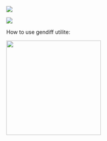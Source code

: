 <a href="https://codeclimate.com/github/Sergey89274291549/frontend-project-lvl2/maintainability"><img src="https://api.codeclimate.com/v1/badges/b2b8139f19047cd8714e/maintainability" /></a>

<a href="https://codeclimate.com/github/Sergey89274291549/frontend-project-lvl2/test_coverage"><img src="https://api.codeclimate.com/v1/badges/b2b8139f19047cd8714e/test_coverage" /></a>

How to use gendiff utilite:

<a href="https://asciinema.org/a/t1LWJNvWP5LUIYnEi2RX0T28O"><img src="https://asciinema.org/a/t1LWJNvWP5LUIYnEi2RX0T28O.png" width="250"/></a>
